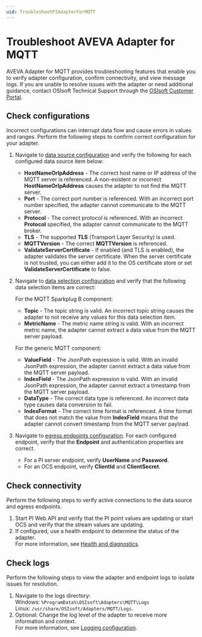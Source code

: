```yaml
---
uid: TroubleshootPIAdapterForMQTT
---
```


# Troubleshoot AVEVA Adapter for MQTT

AVEVA Adapter for MQTT provides troubleshooting features that enable you to verify adapter configuration, confirm connectivity, and view message logs. If you are unable to resolve issues with the adapter or need additional guidance, contact OSIsoft Technical Support through the [OSIsoft Customer Portal](https://my.osisoft.com/).

## Check configurations

Incorrect configurations can interrupt data flow and cause errors in values and ranges. Perform the following steps to confirm correct configuration for your adapter.

1. Navigate to [data source configuration](xref:PIAdapterForMQTTDataSourceConfiguration) and verify the following for each configured data source item below:

    * **HostNameOrIpAddress** - The correct host name or IP address of the MQTT server is referenced. A non-existent or incorrect **HostNameOrIpAddress** causes the adapter to not find the MQTT server.
    * **Port** - The correct port number is referenced. With an incorrect port number specified, the adapter cannot communicate to the MQTT server.
    * **Protocol** - The correct protocol is referenced. With an incorrect **Protocol** specified, the adapter cannot communicate to the MQTT broker.
    * **TLS** - The supported **TLS** (Transport Layer Security) is used.
    * **MQTTVersion** - The correct **MQTTVersion** is referenced.
    * **ValidateServerCertificate** - If enabled (and TLS is enabled), the adapter validates the server certificate. When the server certificate is not trusted, you can either add it to the OS certificate store or set **ValidateServerCertificate** to false.

1. Navigate to [data selection configuration](xref:PIAdapterForMQTTDataSelectionConfiguration) and verify that the following data selection items are correct:

    For the MQTT Sparkplug B component:
    * **Topic** - The topic string is valid. An incorrect topic string causes the adapter to not receive any values for this data selection item.
    * **MetricName** - The metric name string is valid. With an incorrect metric name, the adapter cannot extract a data value from the MQTT server payload.

    For the generic MQTT component:
    * **ValueField** - The JsonPath expression is valid. With an invalid JsonPath expression, the adapter cannot extract a data value from the MQTT server payload.
    * **IndexField** - The JsonPath expression is valid. With an invalid JsonPath expression, the adapter cannot extract a timestamp from the MQTT server payload.
    * **DataType** - The correct data type is referenced. An incorrect data type causes data conversion to fail.
    * **IndexFormat** - The correct time format is referenced. A time format that does not match the value from **IndexField** means that the adapter cannot convert timestamp from the MQTT server payload.

3. Navigate to [egress endpoints configuration](xref:EgressEndpointsConfiguration). For each configured endpoint, verify that the **Endpoint** and authentication properties are correct.

    * For a PI server endpoint, verify **UserName** and **Password**.
    * For an OCS endpoint, verify **ClientId** and **ClientSecret**.

## Check connectivity

Perform the following steps to verify active connections to the data source and egress endpoints.

1. Start PI Web API and verify that the PI point values are updating or start OCS and verify that the stream values are updating.
2. If configured, use a health endpoint to determine the status of the adapter.<br>For more information, see [Health and diagnostics](xref:HealthAndDiagnostics).

## Check logs

Perform the following steps to view the adapter and endpoint logs to isolate issues for resolution.

1. Navigate to the logs directory:<br>
    Windows: `%ProgramData%\OSIsoft\Adapters\MQTT\Logs`<br>
    Linux: `/usr/share/OSIsoft/Adapters/MQTT/Logs`.
2. Optional: Change the log level of the adapter to receive more information and context.<br>For more information, see [Logging configuration](xref:LoggingConfiguration).
